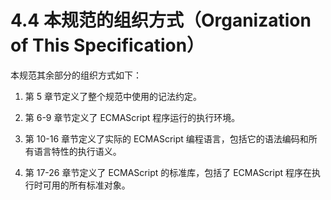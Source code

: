 # 4.4 本规范的组织方式（Organization of This Specification）

本规范其余部分的组织方式如下：

1. 第 5 章节定义了整个规范中使用的记法约定。

2. 第 6-9 章节定义了 ECMAScript 程序运行的执行环境。

3. 第 10-16 章节定义了实际的 ECMAScript 编程语言，包括它的语法编码和所有语言特性的执行语义。

4. 第 17-26 章节定义了 ECMAScript 的标准库，包括了 ECMAScript 程序在执行时可用的所有标准对象。
